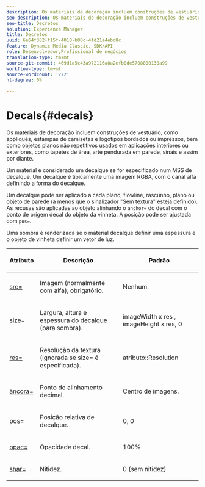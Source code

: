 ```yaml
---
description: Os materiais de decoração incluem construções de vestuário, como appliqués, estampas de camisetas e logotipos bordados ou impressos, bem como objetos planos não repetitivos usados em aplicações interiores ou exteriores, como tapetes de área, arte pendurada em parede, sinais e assim por diante.
seo-description: Os materiais de decoração incluem construções de vestuário, como appliqués, estampas de camisetas e logotipos bordados ou impressos, bem como objetos planos não repetitivos usados em aplicações interiores ou exteriores, como tapetes de área, arte pendurada em parede, sinais e assim por diante.
seo-title: Decretos
solution: Experience Manager
title: Decretos
uuid: 6e64f382-f15f-4018-b00c-4fd21a4ebc8c
feature: Dynamic Media Classic, SDK/API
role: Desenvolvedor,Profissional de negócios
translation-type: tm+mt
source-git-commit: 469d1a5c43a972116a8a2efb0de5708800130a99
workflow-type: tm+mt
source-wordcount: '272'
ht-degree: 0%

---
```



# Decals{#decals}

Os materiais de decoração incluem construções de vestuário, como appliqués, estampas de camisetas e logotipos bordados ou impressos, bem como objetos planos não repetitivos usados em aplicações interiores ou exteriores, como tapetes de área, arte pendurada em parede, sinais e assim por diante.

Um material é considerado um decalque se for especificado num MSS de decalque. Um decalque é tipicamente uma imagem RGBA, com o canal alfa definindo a forma do decalque.

Um decalque pode ser aplicado a cada plano, flowline, rascunho, plano ou objeto de parede (a menos que o sinalizador &quot;Sem textura&quot; esteja definido). As recusas são aplicadas ao objeto alinhando o `anchor=` do decal com o ponto de origem decal do objeto da vinheta. A posição pode ser ajustada com `pos=`.

Uma sombra é renderizada se o material decalque definir uma espessura e o objeto de vinheta definir um vetor de luz.

<table id="table_3F119BC9B7654FD092826A34F5827268"> 
 <thead> 
  <tr> 
   <th colname="col1" class="entry"> <p>Atributo </p> </th> 
   <th colname="col2" class="entry"> <p>Descrição </p> </th> 
   <th colname="col3" class="entry"> <p>Padrão </p> </th> 
  </tr> 
 </thead>
 <tbody> 
  <tr> 
   <td colname="col1"> <p> <a href="../../../../../../ir-api/http-protocol/image-rendering-api-ref/c-ir-http-protocol-ref/c-ir-http-protocol-command-reference/r-ir-src.md#reference-62c98abad22149d68d405ed6aaff8272" type="reference" format="dita" scope="local"> <span class="codeph"> src=  </span> </a> </p> </td> 
   <td colname="col2"> <p>Imagem (normalmente com alfa); obrigatório. </p> </td> 
   <td colname="col3"> <p>Nenhum. </p> </td> 
  </tr> 
  <tr> 
   <td colname="col1"> <p> <a href="../../../../../../ir-api/http-protocol/image-rendering-api-ref/c-ir-http-protocol-ref/c-ir-http-protocol-command-reference/r-ir-http-size.md#reference-1220d6fbcde4479aba91de7adacdc988" type="reference" format="dita" scope="local"> <span class="codeph"> size=  </span> </a> </p> </td> 
   <td colname="col2"> <p>Largura, altura e espessura do decalque (para sombra). </p> </td> 
   <td colname="col3"> <p> <span class="varname"> imageWidth  </span> x  <span class="codeph"> res  </span>,  <span class="varname"> imageHeight  </span> x  <span class="codeph"> res, 0  </span> </p> </td> 
  </tr> 
  <tr> 
   <td colname="col1"> <p> <a href="../../../../../../ir-api/http-protocol/image-rendering-api-ref/c-ir-http-protocol-ref/c-ir-http-protocol-command-reference/r-ir-res.md#reference-0ad9de8887144c83a6db97b4994f7c04" type="reference" format="dita" scope="local"> <span class="codeph"> res=  </span> </a> </p> </td> 
   <td colname="col2"> <p>Resolução da textura (ignorada se size= é especificada). </p> </td> 
   <td colname="col3"> <p> <span class="codeph"> atributo::Resolution  </span> </p> </td> 
  </tr> 
  <tr> 
   <td colname="col1"> <p> <a href="../../../../../../ir-api/http-protocol/image-rendering-api-ref/c-ir-http-protocol-ref/c-ir-http-protocol-command-reference/r-ir-http-anchor.md#reference-d53923d785c9442997dc7f2199524c26" type="reference" format="dita" scope="local"> <span class="codeph"> âncora=  </span> </a> </p> </td> 
   <td colname="col2"> <p>Ponto de alinhamento decimal. </p> </td> 
   <td colname="col3"> <p>Centro de imagens. </p> </td> 
  </tr> 
  <tr> 
   <td colname="col1"> <p> <a href="../../../../../../ir-api/http-protocol/image-rendering-api-ref/c-ir-http-protocol-ref/c-ir-http-protocol-command-reference/r-ir-pos.md#reference-22c10904a0ce4c8bb41c2c78104221b8" type="reference" format="dita" scope="local"> <span class="codeph"> pos=  </span> </a> </p> </td> 
   <td colname="col2"> <p>Posição relativa de decalque. </p> </td> 
   <td colname="col3"> <p>0, 0 </p> </td> 
  </tr> 
  <tr> 
   <td colname="col1"> <p> <a href="../../../../../../ir-api/http-protocol/image-rendering-api-ref/c-ir-http-protocol-ref/c-ir-http-protocol-command-reference/r-ir-opac.md#reference-136b8563da714313a9e103f4ce179c5b" type="reference" format="dita" scope="local"> <span class="codeph"> opac=  </span> </a> </p> </td> 
   <td colname="col2"> <p>Opacidade decal. </p> </td> 
   <td colname="col3"> <p>100% </p> </td> 
  </tr> 
  <tr> 
   <td colname="col1"> <a href="../../../../../../ir-api/http-protocol/image-rendering-api-ref/c-ir-http-protocol-ref/c-ir-http-protocol-command-reference/r-ir-http-sharp.md#reference-acdd87f6b5de4e3a85e5d3c03022a35a" type="reference" format="dita" scope="local"> <span class="codeph"> shar=  </span> </a> </td> 
   <td colname="col2"> <p>Nitidez. </p> </td> 
   <td colname="col3"> <p>0 (sem nitidez) </p> </td> 
  </tr> 
 </tbody> 
</table>

